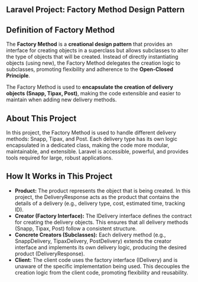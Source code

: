 

## Laravel Project: Factory Method Design Pattern
## Definition of Factory Method
The **Factory Method** is a **creational design pattern** that provides an interface for creating objects in a superclass but allows subclasses to alter the type of objects that will be created. Instead of directly instantiating objects (using new), the Factory Method delegates the creation logic to subclasses, promoting flexibility and adherence to the **Open-Closed Principle**.

The Factory Method is used to **encapsulate the creation of delivery objects** **(Snapp, Tipax, Post)**, making the code extensible and easier to maintain when adding new delivery methods.


## About This Project

In this project, the Factory Method is used to handle different delivery methods: Snapp, Tipax, and Post. Each delivery type has its own logic encapsulated in a dedicated class, making the code more modular, maintainable, and extensible.
Laravel is accessible, powerful, and provides tools required for large, robust applications.

## How It Works in This Project

- **Product:**
The product represents the object that is being created. In this project, the DeliveryResponse acts as the product that contains the details of a delivery (e.g., delivery type, cost, estimated time, tracking ID).
- **Creator (Factory Interface):**
  The IDelivery interface defines the contract for creating the delivery objects. This ensures that all delivery methods (Snapp, Tipax, Post) follow a consistent structure.
- **Concrete Creators (Subclasses):**
  Each delivery method (e.g., SnappDelivery, TipaxDelivery, PostDelivery) extends the creator interface and implements its own delivery logic, producing the desired product (DeliveryResponse).
- **Client:**
  The client code uses the factory interface (IDelivery) and is unaware of the specific implementation being used. This decouples the creation logic from the client code, promoting flexibility and reusability.
